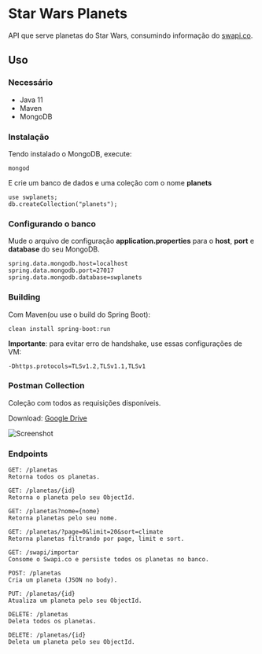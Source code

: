 # Star Wars Planets

API que serve planetas do Star Wars, consumindo informação do [swapi.co](https://swapi.co).

## Uso

### Necessário

* Java 11
* Maven
* MongoDB

### Instalação

Tendo instalado o MongoDB, execute:

```
mongod
```

E crie um banco de dados e uma coleção com o nome **planets**

```
use swplanets;
db.createCollection("planets");
```

### Configurando o banco

Mude o arquivo de configuração **application.properties** para o **host**, **port** e **database** do seu MongoDB.
```
spring.data.mongodb.host=localhost
spring.data.mongodb.port=27017
spring.data.mongodb.database=swplanets
```

### Building

Com Maven(ou use o build do Spring Boot):

```
clean install spring-boot:run
```

**Importante**: para evitar erro de handshake, use essas configurações de VM:

```
-Dhttps.protocols=TLSv1.2,TLSv1.1,TLSv1
```

### Postman Collection

Coleção com todos as requisições disponíveis.

Download: [Google Drive](https://drive.google.com/open?id=17R-QTISGFrerDgA2Ez6Mn30kVIgmRg1a)

![Screenshot](https://i.imgur.com/1849wwQ.png)

### Endpoints


```
GET: /planetas
Retorna todos os planetas.

GET: /planetas/{id}
Retorna o planeta pelo seu ObjectId.

GET: /planetas?nome={nome}
Retorna planetas pelo seu nome.

GET: /planetas/?page=0&limit=20&sort=climate
Retorna planetas filtrando por page, limit e sort.

GET: /swapi/importar
Consome o Swapi.co e persiste todos os planetas no banco.

POST: /planetas
Cria um planeta (JSON no body).

PUT: /planetas/{id}
Atualiza um planeta pelo seu ObjectId.

DELETE: /planetas
Deleta todos os planetas.

DELETE: /planetas/{id}
Deleta um planeta pelo seu ObjectId.
```
